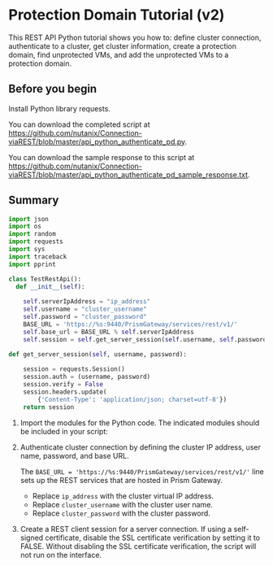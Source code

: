 # Protection Domain Tutorial (v2)

This REST API Python tutorial shows you how to: define cluster connection, authenticate to a cluster, get cluster information, create a protection domain, find unprotected VMs, and add the unprotected VMs to a protection domain.

## Before you begin

Install Python library requests.

You can download the completed script at https://github.com/nutanix/Connection-viaREST/blob/master/api_python_authenticate_pd.py.

You can download the sample response to this script at https://github.com/nutanix/Connection-viaREST/blob/master/api_python_authenticate_pd_sample_response.txt.

## Summary


```python
import json
import os
import random
import requests
import sys
import traceback
import pprint

class TestRestApi():                
  def __init__(self):
    
    self.serverIpAddress = "ip_address"
    self.username = "cluster_username"
    self.password = "cluster_password"
    BASE_URL = 'https://%s:9440/PrismGateway/services/rest/v1/'
    self.base_url = BASE_URL % self.serverIpAddress
    self.session = self.get_server_session(self.username, self.password)

def get_server_session(self, username, password):
 
    session = requests.Session()
    session.auth = (username, password)
    session.verify = False                                            
    session.headers.update(
        {'Content-Type': 'application/json; charset=utf-8'})
    return session
```

1.  Import the modules for the Python code. The indicated modules should be included in your script:
2.  Authenticate cluster connection by defining the cluster IP address, user name, password, and base URL.

    The `BASE_URL = 'https://%s:9440/PrismGateway/services/rest/v1/'` line sets up the REST services that are hosted in Prism Gateway.
    - Replace `ip_address` with the cluster virtual IP address.
    - Replace `cluster_username` with the cluster user name.
    - Replace `cluster_password` with the cluster password.
3.  Create a REST client session for a server connection.
    If using a self-signed certificate, disable the SSL certificate verification by setting it to FALSE. Without disabling the SSL certificate verification, the script will not run on the interface.
